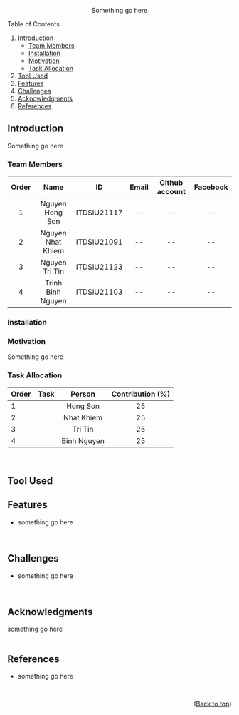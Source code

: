 <!-- PROJECT LOGO -->
<h3 align="center">

</h3>

<!-- Shield.io Badges -->
<p align="center">
    <a href=""><img src=""></a>
    <a href=""><img src=""></a>
    <a href=""><img src=""></a>
</p>

<!-- Some introduction -->
<p align="center">
  Something go here
</p>

<!-- TABLE OF CONTENTS -->
  <summary>Table of Contents</summary>
  <ol>
    <li>
      <a href="#Introduction">Introduction</a>
      <ul>
        <li><a href="#Team-members">Team Members</a></li>
	<li><a href="#installation">Installation</a></li>
	<li><a href="#motivation">Motivation</a></li>
	<li><a href="#task-allocation">Task Allocation</a></li>      
      </ul>
    </li>
    <li><a href="#Tool-Used">Tool Used</a></li>
    <li><a href="#features">Features</a></li>
    <li><a href="#challenges">Challenges</a></li>
    <li><a href="#acknowledgments">Acknowledgments</a></li>
    <li><a href="#references">References</a></li>
  </ol>

<!-- ABOUT THE PROJECT -->
## Introduction 

<p align="justify">
  Something go here
</p>

### Team Members 

| Order |         Name          |     ID      |                  Email                  |                       Github account                        |                              Facebook                              |
| :---: | :-------------------: | :---------: |:---------------------------------------:| :---------------------------------------------------------: | :----------------------------------------------------------------: |
|   1   | Nguyen Hong Son | ITDSIU21117 | -- | -- | -- |
|   2   | Nguyen Nhat Khiem | ITDSIU21091 | -- | -- | -- |
|   3   | Nguyen Tri Tin | ITDSIU21123 | -- | -- | -- |
|   4   | Trinh Binh Nguyen | ITDSIU21103 | -- | -- | -- |

### Installation 

### Motivation 

<p align="justify">
  Something go here
</p>

### Task Allocation 
| Order | Task                                  |  Person   | Contribution (%) |
| :---- |:--------------------------------------| :-------: | :----------: |
| 1     |  | Hong Son  |      25      |
| 2     |  | Nhat Khiem |      25      |
| 3     |  | Tri Tin |      25      |
| 4     |  | Binh Nguyen  |      25      |

<br />

## Tool Used 

<!-- FEATURES -->
## Features 
- something go here

  <br />

<!-- CHALLENGES -->
## Challenges
- something go here

  <br />

## Acknowledgments
<div style="text-align:justify">
  something go here

</div>

<br />

## References
- something go here

<br />

<p align="right">(<a href="#top">Back to top</a>)</p>




